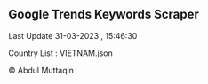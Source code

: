 

## Google Trends Keywords Scraper 
 
Last Update 31-03-2023 , 15:46:30

Country List :
VIETNAM.json



© Abdul Muttaqin 
